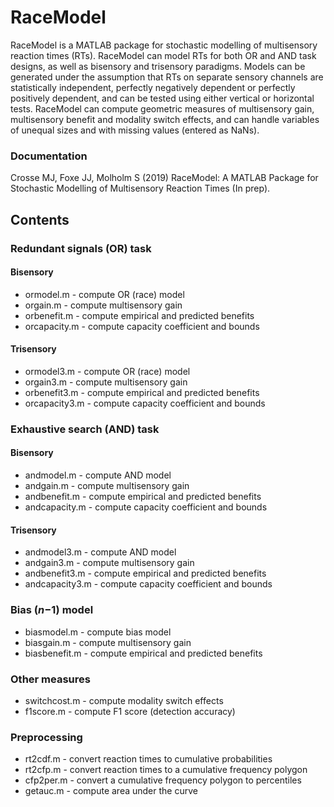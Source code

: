 # RaceModel
RaceModel is a MATLAB package for stochastic modelling of multisensory reaction times (RTs). RaceModel can model RTs for both OR and AND task designs, as well as bisensory and trisensory paradigms. Models can be generated under the assumption that RTs on separate sensory channels are statistically independent, perfectly negatively dependent or perfectly positively dependent, and can be tested using either vertical or horizontal tests. RaceModel can compute geometric measures of multisensory gain, multisensory benefit and modality switch effects, and can handle variables of unequal sizes and with missing values (entered as NaNs).

### Documentation
Crosse MJ, Foxe JJ, Molholm S (2019) RaceModel: A MATLAB Package for Stochastic Modelling of Multisensory Reaction Times (In prep).

## Contents
### Redundant signals (OR) task
#### Bisensory
* ormodel.m - compute OR (race) model
* orgain.m - compute multisensory gain
* orbenefit.m - compute empirical and predicted benefits
* orcapacity.m - compute capacity coefficient and bounds
 
#### Trisensory
* ormodel3.m - compute OR (race) model
* orgain3.m - compute multisensory gain
* orbenefit3.m - compute empirical and predicted benefits
* orcapacity3.m - compute capacity coefficient and bounds

### Exhaustive search (AND) task
#### Bisensory
* andmodel.m - compute AND model
* andgain.m - compute multisensory gain
* andbenefit.m - compute empirical and predicted benefits
* andcapacity.m - compute capacity coefficient and bounds

#### Trisensory
* andmodel3.m - compute AND model
* andgain3.m - compute multisensory gain
* andbenefit3.m - compute empirical and predicted benefits
* andcapacity3.m - compute capacity coefficient and bounds

### Bias (*n*−1) model
* biasmodel.m - compute bias model
* biasgain.m - compute multisensory gain
* biasbenefit.m - compute empirical and predicted benefits
 
### Other measures
* switchcost.m - compute modality switch effects
* f1score.m - compute F1 score (detection accuracy)
 
### Preprocessing
* rt2cdf.m - convert reaction times to cumulative probabilities
* rt2cfp.m - convert reaction times to a cumulative frequency polygon 
* cfp2per.m - convert a cumulative frequency polygon to percentiles
* getauc.m - compute area under the curve
